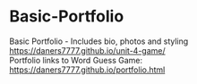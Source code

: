 # Basic-Portfolio
Basic Portfolio - Includes bio, photos and styling
https://daners7777.github.io/unit-4-game/
<br>
Portfolio links to Word Guess Game: https://daners7777.github.io/portfolio.html

